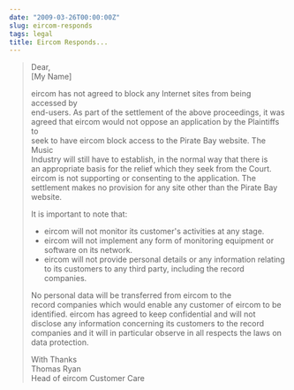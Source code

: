 ```yaml
---
date: "2009-03-26T00:00:00Z"
slug: eircom-responds
tags: legal
title: Eircom Responds...
---
```


> Dear,  
> [My Name]  
>   
> eircom has not agreed to block any Internet sites from being accessed
> by  
> end-users. As part of the settlement of the above proceedings, it
> was  
> agreed that eircom would not oppose an application by the Plaintiffs
> to  
> seek to have eircom block access to the Pirate Bay website. The
> Music  
> Industry will still have to establish, in the normal way that there
> is  
> an appropriate basis for the relief which they seek from the Court.  
> eircom is not supporting or consenting to the application. The  
> settlement makes no provision for any site other than the Pirate Bay  
> website.  
>   
> It is important to note that:  
>   
> -   eircom will not monitor its customer's activities at any stage.
> -   eircom will not implement any form of monitoring equipment or
>     software on its network.
> -   eircom will not provide personal details or any information
>     relating to its customers to any third party, including the record
>     companies.
>
> No personal data will be transferred from eircom to the  
> record companies which would enable any customer of eircom to be  
> identified. eircom has agreed to keep confidential and will not  
> disclose any information concerning its customers to the record  
> companies and it will in particular observe in all respects the laws
> on  
> data protection.  
>   
> With Thanks  
> Thomas Ryan  
> Head of eircom Customer Care
